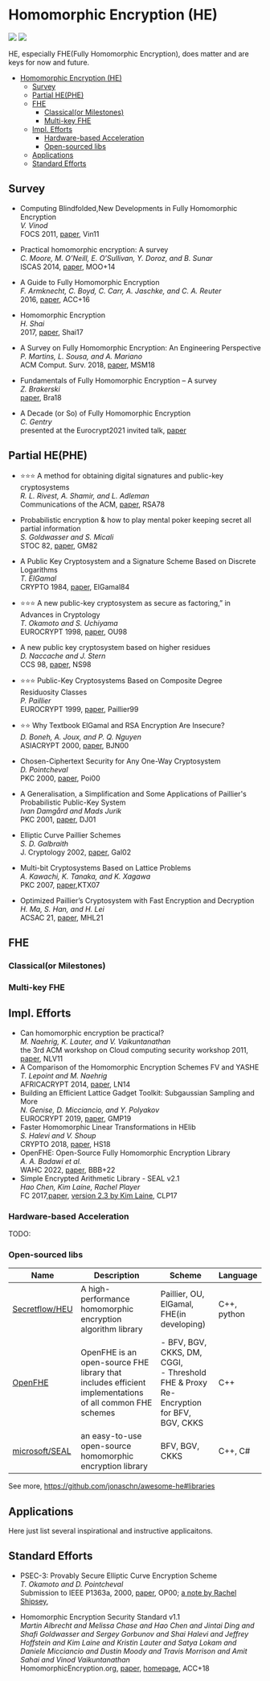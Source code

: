 # Homomorphic Encryption (HE)

![](https://badgen.net/badge/:update-to/:June-2023/red) ![](https://badgen.net/badge/:papers/:xx/blue) 

HE, especially FHE(Fully Homomorphic Encryption), does matter and are keys for now and future.


- [Homomorphic Encryption (HE)](#homomorphic-encryption-he)
  - [Survey](#survey)
  - [Partial HE(PHE)](#partial-hephe)
  - [FHE](#fhe)
    - [Classical(or Milestones)](#classicalor-milestones)
    - [Multi-key FHE](#multi-key-fhe)
  - [Impl. Efforts](#impl-efforts)
    - [Hardware-based Acceleration](#hardware-based-acceleration)
    - [Open-sourced libs](#open-sourced-libs)
  - [Applications](#applications)
  - [Standard Efforts](#standard-efforts)

## Survey

- Computing Blindfolded,New Developments in Fully Homomorphic Encryption  
  *V. Vinod*  
  FOCS 2011, [paper](https://people.csail.mit.edu/vinodv/FHE/FHE-focs-survey.pdf), Vin11

- Practical homomorphic encryption: A survey  
  *C. Moore, M. O’Neill, E. O’Sullivan, Y. Doroz, and B. Sunar*  
  ISCAS 2014, [paper](https://pure.qub.ac.uk/files/17845072/Practical_Homomorphic_Encryption_Survey_CameraReady.pdf), MOO+14

- A Guide to Fully Homomorphic Encryption  
  *F. Armknecht, C. Boyd, C. Carr, A. Jaschke, and C. A. Reuter*  
  2016, [paper](https://eprint.iacr.org/2015/1192.pdf), ACC+16

- Homomorphic Encryption  
  *H. Shai*  
  2017, [paper](https://shaih.github.io/pubs/he-chapter.pdf), Shai17

- A Survey on Fully Homomorphic Encryption: An Engineering Perspective  
  *P. Martins, L. Sousa, and A. Mariano*  
  ACM Comput. Surv. 2018, [paper](https://eprint.iacr.org/2022/1602.pdf), MSM18

- Fundamentals of Fully Homomorphic Encryption – A survey  
  *Z. Brakerski*  
  [paper](https://eccc.weizmann.ac.il/report/2018/125/download/), Bra18

- A Decade (or So) of Fully Homomorphic Encryption  
  *C. Gentry*  
  presented at the Eurocrypt2021 invited talk, [paper](https://eurocrypt.iacr.org/2021/slides/gentry.pdf)

## Partial HE(PHE)

- ⭐️⭐️⭐️ A method for obtaining digital signatures and public-key cryptosystems  
*R. L. Rivest, A. Shamir, and L. Adleman*  
Communications of the ACM, [paper](https://dl.acm.org/doi/pdf/10.1145/359340.359342), RSA78

- Probabilistic encryption & how to play mental poker keeping secret all partial information  
  *S. Goldwasser and S. Micali*  
  STOC 82, [paper](https://dl.acm.org/doi/10.1145/800070.802212), GM82

- A Public Key Cryptosystem and a Signature Scheme Based on Discrete Logarithms  
  *T. ElGamal*  
  CRYPTO 1984, [paper](https://link.springer.com/chapter/10.1007/3-540-39568-7_2), ElGamal84


- ⭐️⭐️⭐️ A new public-key cryptosystem as secure as factoring,” in Advances in Cryptology  
  *T. Okamoto and S. Uchiyama*  
  EUROCRYPT 1998, [paper](https://link.springer.com/chapter/10.1007/bfb0054135), OU98

- A new public key cryptosystem based on higher residues  
  *D. Naccache and J. Stern*  
  CCS 98, [paper](https://dl.acm.org/doi/10.1145/288090.288106), NS98

- ⭐️⭐️⭐️ Public-Key Cryptosystems Based on Composite Degree Residuosity Classes  
  *P. Paillier*  
  EUROCRYPT 1999, [paper](https://link.springer.com/chapter/10.1007/3-540-48910-X_16), Paillier99

- ⭐️⭐️ Why Textbook ElGamal and RSA Encryption Are Insecure?  
  *D. Boneh, A. Joux, and P. Q. Nguyen*  
  ASIACRYPT 2000, [paper](https://link.springer.com/chapter/10.1007/3-540-44448-3_3), BJN00

- Chosen-Ciphertext Security for Any One-Way Cryptosystem  
  *D. Pointcheval*  
  PKC 2000, [paper](https://link.springer.com/chapter/10.1007/978-3-540-46588-1_10), Poi00

- A Generalisation, a Simplification and Some Applications of Paillier's Probabilistic Public-Key System  
  *Ivan Damgård and Mads Jurik*  
  PKC 2001, [paper](https://link.springer.com/chapter/10.1007/3-540-44586-2_9), DJ01

- Elliptic Curve Paillier Schemes  
  *S. D. Galbraith*  
  J. Cryptology 2002, [paper](https://link.springer.com/article/10.1007/s00145-001-0015-6), Gal02

- Multi-bit Cryptosystems Based on Lattice Problems  
  *A. Kawachi, K. Tanaka, and K. Xagawa*  
  PKC 2007, [paper](https://link.springer.com/chapter/10.1007/978-3-540-71677-8_21),KTX07

- Optimized Paillier’s Cryptosystem with Fast Encryption and Decryption  
  *H. Ma, S. Han, and H. Lei*  
  ACSAC 21, [paper](https://doi.org/10.1145/3485832.3485842), MHL21


## FHE

### Classical(or Milestones)

### Multi-key FHE

## Impl. Efforts

- Can homomorphic encryption be practical?  
  *M. Naehrig, K. Lauter, and V. Vaikuntanathan*  
  the 3rd ACM workshop on Cloud computing security workshop 2011, [paper](https://eprint.iacr.org/2011/405.pdf), NLV11
- A Comparison of the Homomorphic Encryption Schemes FV and YASHE  
   *T. Lepoint and M. Naehrig*  
   AFRICACRYPT 2014, [paper](https://eprint.iacr.org/2014/062.pdf), LN14
- Building an Efficient Lattice Gadget Toolkit: Subgaussian Sampling and More  
  *N. Genise, D. Micciancio, and Y. Polyakov*  
  EUROCRYPT 2019, [paper](https://eprint.iacr.org/2018/946.pdf), GMP19
- Faster Homomorphic Linear Transformations in HElib  
  *S. Halevi and V. Shoup*  
  CRYPTO 2018, [paper](https://eprint.iacr.org/2018/244), HS18
- OpenFHE: Open-Source Fully Homomorphic Encryption Library  
  *A. A. Badawi et al.*  
  WAHC 2022, [paper](https://eprint.iacr.org/2022/915), BBB+22
- Simple Encrypted Arithmetic Library - SEAL v2.1  
  *Hao Chen, Kim Laine, Rachel Player*  
  FC 2017,[paper](https://eprint.iacr.org/2017/224.pdf), [version 2.3 by Kim Laine](https://www.microsoft.com/en-us/research/uploads/prod/2017/11/sealmanual-2-3-1.pdf), CLP17

### Hardware-based Acceleration

TODO:

### Open-sourced libs

| Name                                                         | Description                                                                                             | Scheme                                                                           | Language    |
| ------------------------------------------------------------ | ------------------------------------------------------------------------------------------------------- | -------------------------------------------------------------------------------- | ----------- |
| [Secretflow/HEU](https://github.com/secretflow/heu)          | A high-performance homomorphic encryption algorithm library                                             | Paillier, OU, ElGamal, FHE(in developing)                                                            | C++, python |
| [OpenFHE](https://github.com/openfheorg/openfhe-development) | OpenFHE is an open-source FHE library that includes efficient implementations of all common FHE schemes | - BFV, BGV, CKKS, DM, CGGI, <br/> - Threshold FHE & Proxy Re-Encryption for BFV, BGV, CKKS | C++         |
| [microsoft/SEAL](https://github.com/microsoft/SEAL)          | an easy-to-use open-source homomorphic encryption library                                               | BFV, BGV, CKKS                                                                   | C++, C#     |

See more, https://github.com/jonaschn/awesome-he#libraries

## Applications

Here just list several inspirational and instructive applicaitons.

## Standard Efforts

- PSEC-3: Provably Secure Elliptic Curve Encryption Scheme  
  *T. Okamoto and D. Pointcheval*  
  Submission to IEEE P1363a, 2000, [paper](https://citeseerx.ist.psu.edu/document?repid=rep1&type=pdf&doi=4acdabff9b41622d0ee49ade2d0b4302e3727bf5), OP00; [a note by Rachel Shipsey](https://www.cosic.esat.kuleuven.be/nessie/reports/phase1/rhuwp3-008b.pdf),  

- Homomorphic Encryption Security Standard v1.1  
  *Martin Albrecht and Melissa Chase and Hao Chen and Jintai Ding and Shafi Goldwasser and Sergey Gorbunov and Shai Halevi and Jeffrey Hoffstein and Kim Laine and Kristin Lauter and Satya Lokam and Daniele Micciancio and Dustin Moody and Travis Morrison and Amit Sahai and Vinod Vaikuntanathan*  
  HomomorphicEncryption.org, [paper](http://homomorphicencryption.org/wp-content/uploads/2018/11/HomomorphicEncryptionStandardv1.1.pdf), [homepage](https://homomorphicencryption.org/standard/), ACC+18